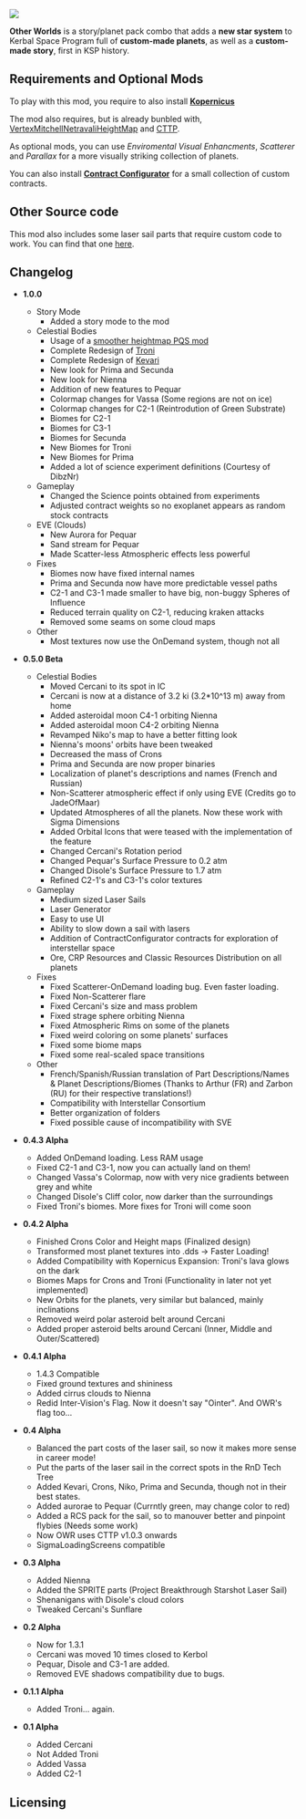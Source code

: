 ![](https://i.imgur.com/pqhDLA8.png)

**Other Worlds** is a story/planet pack combo that adds a **new star system** to Kerbal Space Program full of **custom-made planets**, as well as a **custom-made story**, first in KSP history.

## Requirements and Optional Mods

To play with this mod, you require to also install [**Kopernicus**](https://github.com/Kopernicus/Kopernicus/releases)

The mod also requires, but is already bunbled with, [VertexMitchellNetravaliHeightMap](https://github.com/pkmniako/Kopernicus_VertexMitchellNetravaliHeightMap) and [CTTP](https://github.com/Galileo88/Community-Terrain-Texture-Pack).

As optional mods, you can use *Enviromental Visual Enhancments*, *Scatterer* and *Parallax* for a more visually striking collection of planets.

You can also install [**Contract Configurator**](https://github.com/jrossignol/ContractConfigurator/releases) for a small collection of custom contracts.

## Other Source code

This mod also includes some laser sail parts that require custom code to work. You can find that one [here](https://github.com/pkmniako/Other_Worlds-Reboot).

## Changelog

- **1.0.0**
	- Story Mode
		- Added a story mode to the mod
	- Celestial Bodies
		- Usage of a [smoother heightmap PQS mod](https://github.com/pkmniako/Kopernicus_VertexMitchellNetravaliHeightMap)
		- Complete Redesign of [Troni](https://niakotheduck.blogspot.com/2022/04/a-lava-planet-redesign-of-troni.html)
		- Complete Redesign of [Kevari](https://niakotheduck.blogspot.com/2022/06/a-world-of-sulphur-and-heat-redesign-of.html)
		- New look for Prima and Secunda
		- New look for Nienna
		- Addition of new features to Pequar
		- Colormap changes for Vassa (Some regions are not on ice)
		- Colormap changes for C2-1 (Reintrodution of Green Substrate)
		- Biomes for C2-1
		- Biomes for C3-1
		- Biomes for Secunda
		- New Biomes for Troni
		- New Biomes for Prima
		- Added a lot of science experiment definitions (Courtesy of DibzNr)
	- Gameplay
		- Changed the Science points obtained from experiments
		- Adjusted contract weights so no exoplanet appears as random stock contracts
	- EVE (Clouds)
		- New Aurora for Pequar
		- Sand stream for Pequar
		- Made Scatter-less Atmospheric effects less powerful
	- Fixes
		- Biomes now have fixed internal names
		- Prima and Secunda now have more predictable vessel paths
		- C2-1 and C3-1 made smaller to have big, non-buggy Spheres of Influence
		- Reduced terrain quality on C2-1, reducing kraken attacks
		- Removed some seams on some cloud maps
	- Other
		- Most textures now use the OnDemand system, though not all

- **0.5.0 Beta**
	- Celestial Bodies
		- Moved Cercani to its spot in IC 
		- Cercani is now at a distance of 3.2 ki (3.2*10^13 m) away from home
		- Added asteroidal moon C4-1 orbiting Nienna
		- Added asteroidal moon C4-2 orbiting Nienna
		- Revamped Niko's map to have a better fitting look
		- Nienna's moons' orbits have been tweaked
		- Decreased the mass of Crons
		- Prima and Secunda are now proper binaries
		- Localization of planet's descriptions and names (French and Russian)
		- Non-Scatterer atmospheric effect if only using EVE (Credits go to JadeOfMaar)
		- Updated Atmospheres of all the planets. Now these work with Sigma Dimensions
		- Added Orbital Icons that were teased with the implementation of the feature
		- Changed Cercani's Rotation period
		- Changed Pequar's Surface Pressure to 0.2 atm
		- Changed Disole's Surface Pressure to 1.7 atm
		- Refined C2-1's and C3-1's color textures
	- Gameplay
		- Medium sized Laser Sails
		- Laser Generator
		- Easy to use UI
		- Ability to slow down a sail with lasers
		- Addition of ContractConfigurator contracts for exploration of interstellar space
		- Ore, CRP Resources and Classic Resources Distribution on all planets
	- Fixes
		- Fixed Scatterer-OnDemand loading bug. Even faster loading.
		- Fixed Non-Scatterer flare
		- Fixed Cercani's size and mass problem
		- Fixed strage sphere orbiting Nienna
		- Fixed Atmospheric Rims on some of the planets
		- Fixed weird coloring on some planets' surfaces
		- Fixed some biome maps
		- Fixed some real-scaled space transitions
	- Other
		- French/Spanish/Russian translation of Part Descriptions/Names & Planet Descriptions/Biomes (Thanks to Arthur (FR) and Zarbon (RU) for their respective translations!)
		- Compatibility with Interstellar Consortium
		- Better organization of folders
		- Fixed possible cause of incompatibility with SVE
- **0.4.3 Alpha**
	- Added OnDemand loading. Less RAM usage
	- Fixed C2-1 and C3-1, now you can actually land on them!
	- Changed Vassa's Colormap, now with very nice gradients between grey and white
	- Changed Disole's Cliff color, now darker than the surroundings
	- Fixed Troni's biomes. More fixes for Troni will come soon
- **0.4.2 Alpha**
	- Finished Crons Color and Height maps (Finalized design)
	- Transformed most planet textures into .dds -> Faster Loading!
	- Added Compatibility with Kopernicus Expansion: Troni's lava glows on the dark
	- Biomes Maps for Crons and Troni (Functionality in later not yet implemented)
	- New Orbits for the planets, very similar but balanced, mainly inclinations
	- Removed weird polar asteroid belt around Cercani
	- Added proper asteroid belts around Cercani (Inner, Middle and Outer/Scattered)
- **0.4.1 Alpha**
	- 1.4.3 Compatible
	- Fixed ground textures and shininess
	- Added cirrus clouds to Nienna
	- Redid Inter-Vision's Flag. Now it doesn't say "Ointer". And OWR's flag too...
- **0.4 Alpha**
	- Balanced the part costs of the laser sail, so now it makes more sense in career mode!
	- Put the parts of the laser sail in the correct spots in the RnD Tech Tree
	- Added Kevari, Crons, Niko, Prima and Secunda, though not in their best states.
	- Added aurorae to Pequar (Currntly green, may change color to red)
	- Added a RCS pack for the sail, so to manouver better and pinpoint flybies (Needs some work)
	- Now OWR uses CTTP v1.0.3 onwards
	- SigmaLoadingScreens compatible
- **0.3 Alpha**
	- Added Nienna
	- Added the SPRITE parts (Project Breakthrough Starshot Laser Sail)
	- Shenanigans with Disole's cloud colors
	- Tweaked Cercani's Sunflare
- **0.2 Alpha**
	- Now for 1.3.1
	- Cercani was moved 10 times closed to Kerbol
	- Pequar, Disole and C3-1 are added.
	- Removed EVE shadows compatibility due to bugs.
- **0.1.1 Alpha**
	- Added Troni... again.
- **0.1 Alpha**
	- Added Cercani
	- Not Added Troni
	- Added Vassa
	- Added C2-1

## Licensing
